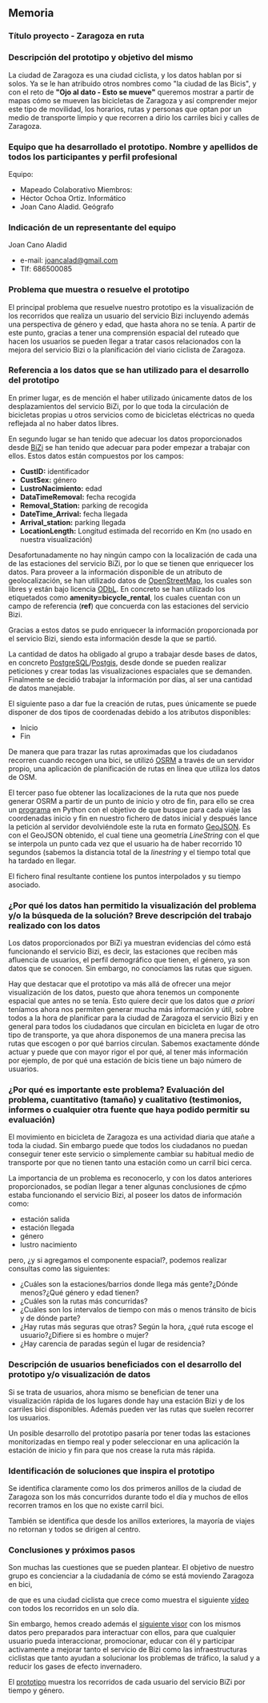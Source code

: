 ## Memoria


### Título proyecto - Zaragoza en ruta


### Descripción del prototipo y objetivo del mismo
La ciudad de Zaragoza es una ciudad ciclista, y los datos hablan por si solos. Ya se le han atribuido otros nombres como "la ciudad de las Bicis", 
y con el reto de **"Ojo al dato - Esto se mueve"** queremos mostrar a partir de mapas cómo se mueven las bicicletas de Zaragoza y así comprender mejor este 
tipo de movilidad, los horarios, rutas y personas que optan por un medio de transporte limpio y que recorren a dirio los carriles bici y calles de Zaragoza.

### Equipo que ha desarrollado el prototipo. Nombre y apellidos de todos los participantes y perfil profesional

Equipo:
+ Mapeado Colaborativo
Miembros:
+ Héctor Ochoa Ortiz. Informático
+ Joan Cano Aladid. Geógrafo

### Indicación de un representante del equipo

Joan Cano Aladid
+ e-mail: joancalad@gmail.com
+ Tlf: 686500085

### Problema que muestra o resuelve el prototipo

El principal problema que resuelve nuestro prototipo es la visualización de los recorridos que realiza un usuario del servicio Bizi incluyendo además una perspectiva 
de género y edad, que hasta ahora no se tenía.
A partir de este punto, gracias a tener una comprensión espacial del ruteado que hacen los usuarios se pueden llegar a tratar casos 
relacionados con la mejora del servicio Bizi o la planificación del viario ciclista de Zaragoza.

### Referencia a los datos que se han utilizado para el desarrollo del prototipo

En primer lugar, es de mención el haber utilizado únicamente datos de los desplazamientos del servicio BiZi, 
por lo que toda la circulación de bicicletas propias u otros servicios como de bicicletas eléctricas no queda reflejada al no haber datos libres.

En segundo lugar se han tenido que adecuar los datos proporcionados desde [BiZi](http://193.146.116.108/Bizi/) 
se han tenido que adecuar para poder empezar a trabajar con ellos. Estos datos están compuestos por los campos:

+ **CustID:** identificador
+ **CustSex:** género
+ **LustroNacimiento:** edad
+ **DataTimeRemoval:** fecha recogida 	
+ **Removal_Station:** parking de recogida
+ **DateTime_Arrival:** fecha llegada
+ **Arrival_station:** parking llegada
+ **LocationLength:** Longitud estimada del recorrido en Km (no usado en nuestra visualización)

Desafortunadamente no hay ningún campo con la localización de cada una de las estaciones del servicio BiZi, por lo que se tienen que enriquecer los datos.
Para proveer a la información disponible de un atributo de geolocalización, se han utilizado datos de [OpenStreetMap](https://www.openstreetmap.org/), los 
cuales son libres y están bajo licencia [ODbL](https://opendatacommons.org/licenses/odbl/index.html). En concreto se han utilizado los 
etiquetados como **amenity=bicycle_rental**, los cuales cuentan con un campo de referencia (**ref**) que concuerda con las estaciones del servicio Bizi.

Gracias a estos datos se pudo enriquecer la información proporcionada por el servicio Bizi, siendo esta información desde la que se partió.

La cantidad de datos ha obligado al grupo a trabajar desde bases de datos, en concreto [PostgreSQL](https://www.postgresql.org)/[Postgis](https://postgis.net), 
desde donde se pueden realizar peticiones y crear todas las visualizaciones espaciales que se demanden. Finalmente se decidió trabajar la información 
por días, al ser una cantidad de datos manejable.

El siguiente paso a dar fue la creación de rutas, pues únicamente se puede disponer de dos tipos de coordenadas debido a los atributos disponibles:
+ Inicio
+ Fin

De manera que para trazar las rutas aproximadas que los ciudadanos recorren cuando recogen una bici, se utilizó [OSRM](http://project-osrm.org/) a 
través de un servidor propio, una aplicación de planificación de rutas en línea que utiliza los datos de OSM.

El tercer paso fue obtener las localizaciones de la ruta que nos puede generar OSRM a partir de un punto de inicio y otro de fin, 
para ello se crea un [programa](/prototipo/georreferenciarMuestra.py) en Python con el objetivo de que busque para cada viaje las coordenadas inicio y fin
en nuestro fichero de datos inicial y después lance la petición al servidor devolviéndole este la ruta en formato [GeoJSON](https://es.wikipedia.org/wiki/GeoJSON). 
Es con el GeoJSON obtenido, el cual tiene una geometría *LineString* con el que se interpola un punto cada vez que el usuario ha de haber recorrido 
10 segundos (sabemos la distancia total de la *linestring* y el tiempo total que ha tardado en llegar.

El fichero final resultante contiene los puntos interpolados y su tiempo asociado.

### ¿Por qué los datos han permitido la visualización del problema y/o la búsqueda de la solución? Breve descripción del trabajo realizado con los datos

Los datos proporcionados por BiZi ya muestran evidencias del cómo está funcionando el servicio Bizi, es decir, las estaciones que reciben más afluencia de 
usuarios, el perfil demográfico que tienen, el género, ya son datos que se conocen. Sin embargo, no conocíamos las rutas que siguen.

Hay que destacar que el prototipo va más allá de ofrecer una mejor visualización de los datos, puesto que ahora tenemos un componente espacial que antes 
no se tenía. Esto quiere decir que los datos que *a priori* teníamos ahora nos permiten generar mucha más información y útil, sobre todos 
a la hora de planificar para la ciudad de Zaragoza el servicio Bizi y en general para todos los ciudadanos que circulan en bicicleta en lugar de 
otro tipo de transporte, ya que ahora disponemos de una manera precisa las rutas que escogen o por qué barrios circulan. Sabemos exactamente 
dónde actuar y puede que con mayor rigor el por qué, al tener más información por ejemplo, de por qué una estación de bicis tiene un bajo número
de usuarios.

### ¿Por qué es importante este problema? Evaluación del problema, cuantitativo (tamaño) y cualitativo (testimonios, informes o cualquier otra fuente que haya podido permitir su evaluación)

El movimiento en bicicleta de Zaragoza es una actividad diaria que atañe a toda la ciudad. Sin embargo puede que todos los ciudadanos no puedan conseguir
tener este servicio o simplemente cambiar su habitual medio de transporte por que no tienen tanto una estación como un carril bici cerca.

La importancia de un problema es reconocerlo, y con los datos anteriores proporcionados, se podían llegar a tener algunas conclusiones de cṕmo estaba 
funcionando el servicio Bizi, al poseer los datos de información como:
+ estación salida
+ estación llegada
+ género
+ lustro nacimiento

pero, ¿y si agregamos el componente espacial?, podemos realizar consultas como las siguientes:
+ ¿Cuáles son la estaciones/barrios donde llega más gente?¿Dónde menos?¿Qué género y edad tienen?
+ ¿Cuáles son la rutas más concurridas?
+ ¿Cuáles son los intervalos de tiempo con más o menos tránsito de bicis y de dónde parte?
+ ¿Hay rutas más seguras que otras? Según la hora, ¿qué ruta escoge el usuario?¿Difiere si es hombre o mujer?
+ ¿Hay carencia de paradas según el lugar de residencia?

### Descripción de usuarios beneficiados con el desarrollo del prototipo y/o visualización de datos

Si se trata de usuarios, ahora mismo se benefician de tener una visualización rápida de los lugares donde hay una estación Bizi 
y de los carriles bici disponibles. Además pueden ver las rutas que suelen recorrer los usuarios.

Un posible desarrollo del prototipo pasaría por tener todas las estaciones monitorizadas en tiempo real y poder seleccionar en una aplicación 
la estación de inicio y fin para que nos crease la ruta más rápida.

### Identificación de soluciones que inspira el prototipo

Se identifica claramente como los dos primeros anillos de la ciudad de Zaragoza son los más concurridos durante todo el día y muchos de ellos recorren
tramos en los que no existe carril bici.

También se identifica que desde los anillos exteriores, la mayoría de viajes no retornan y todos se dirigen al centro.

### Conclusiones y próximos pasos

Son muchas las cuestiones que se pueden plantear. El objetivo de nuestro grupo es concienciar a la ciudadanía de cómo se está moviendo Zaragoza en bici, 

de que es una ciudad ciclista que crece como muestra el siguiente [vídeo](/prototipo/video.mp4) con todos los recorridos en un solo día.

Sin embargo, hemos creado además el [siguiente visor](/prototipo/kepler.html) con los mismos datos pero preparados para interactuar con ellos, para que 
cualquier usuario pueda interaccionar, promocionar, educar con él y participar activamente a mejorar tanto el servicio de Bizi como las 
infraestructuras ciclistas que tanto ayudan a solucionar los problemas de tráfico, la salud y a reducir los gases de efecto invernadero.

El [prototipo](/prototipo/kepler.html) muestra los recorridos de cada usuario del servicio BiZi por tiempo y género.


